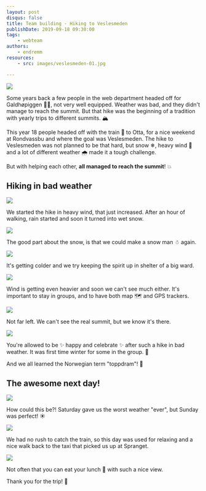 ```yaml
---
layout: post
disqus: false
title: Team building - Hiking to Veslesmeden
publishDate: 2019-09-18 09:30:00
tags: 
    - webteam
authors:
    - endremm
resources:
    - src: images/veslesmeden-01.jpg

---
```

![](images/veslesmeden-01.jpg)

Some years back a few people in the web department headed off for Galdhøpiggen 🎒🥾, not very well equipped. Weather was bad, and they didn't manage to reach the summit. But that hike was the beginning of a tradition with yearly trips to different summits. 🏔

This year 18 people headed off with the train 🚝 to Otta, for a nice weekend at Rondvassbu and where the goal was Veslesmeden. The hike to Veslesmeden was not planned to be that hard, but snow ❄, heavy wind 💨 and a lot of different weather 🌧 made it a tough challenge.

But with helping each other, **all managed to reach the summit**! 💥

## Hiking in bad weather

![](images/veslesmeden-02.jpg)

We started the hike in heavy wind, that just increased. After an hour of walking, rain started and soon it turned into wet snow.

![](images/veslesmeden-03.jpg)

The good part about the snow, is that we could make a snow man ☃ again.

![](images/veslesmeden-04.jpg)

It's getting colder and we try keeping the spirit up in shelter of a big ward. 

![](images/veslesmeden-05.jpg)

Wind is getting even heavier and soon we can't see much either. It's important to stay in groups, and to have both map 🗺 and GPS trackers.

![](images/veslesmeden-06.jpg)

Not far left. We can't see the real summit, but we know it's there.

![](images/veslesmeden-07.jpg)

You're allowed to be ✨ happy and celebrate ✨ after such a hike in bad weather. It was first time winter for some in the group. 🥶

And we all learned the Norwegian term "toppdram"! 🍾

## The awesome next day! 

![](images/veslesmeden-08.jpg)

How could this be?! Saturday gave us the worst weather "ever", but Sunday was perfect! ☀️

![](images/veslesmeden-09.jpg)

We had no rush to catch the train, so this day was used for relaxing and a nice walk back to the taxi that picked us up at Spranget. 

![](images/veslesmeden-10.jpg)

Not often that you can eat your lunch 👝 with such a nice view.

Thank you for the trip! 🌟

